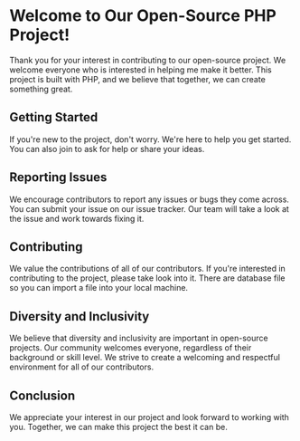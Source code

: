 # Welcome to Our Open-Source PHP Project!

Thank you for your interest in contributing to our open-source project. We welcome everyone who is interested in helping me make it better. This project is built with PHP, and we believe that together, we can create something great.

## Getting Started

If you're new to the project, don't worry. We're here to help you get started. You can also join to ask for help or share your ideas.

## Reporting Issues

We encourage contributors to report any issues or bugs they come across. You can submit your issue on our issue tracker. Our team will take a look at the issue and work towards fixing it.

## Contributing

We value the contributions of all of our contributors. If you're interested in contributing to the project, please take look into it.
There are database file so you can import a file into your local machine.

## Diversity and Inclusivity

We believe that diversity and inclusivity are important in open-source projects. Our community welcomes everyone, regardless of their background or skill level. We strive to create a welcoming and respectful environment for all of our contributors.

## Conclusion

We appreciate your interest in our project and look forward to working with you. Together, we can make this project the best it can be.
